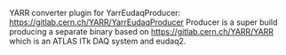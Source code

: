 YARR converter plugin for YarrEudaqProducer: https://gitlab.cern.ch/YARR/YarrEudaqProducer
Producer is a super build producing a separate binary based on https://gitlab.cern.ch/YARR/YARR which is an ATLAS ITk DAQ system and eudaq2.
